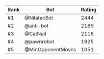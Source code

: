 Rank|Bot|Rating
---|---|---
#1|@NilatacBot|2444
#2|@anti-bot|2189
#3|@CatNail|2116
#4|@pawnrobot|1925
#5|@MinOpponentMoves|1051
